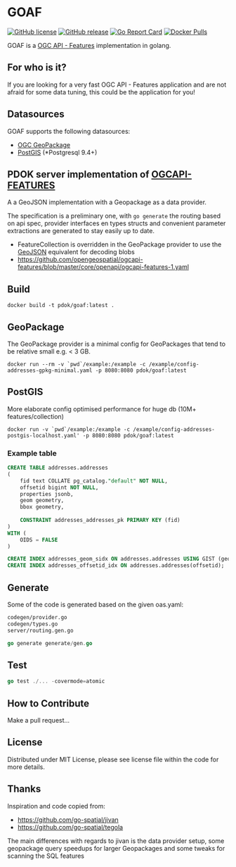 # GOAF

[![GitHub license](https://img.shields.io/github/license/PDOK/goaf)](https://github.com/PDOK/goaf/blob/master/LICENSE)
[![GitHub release](https://img.shields.io/github/release/PDOK/goaf.svg)](https://github.com/PDOK/goaf/releases)
[![Go Report Card](https://goreportcard.com/badge/PDOK/goaf)](https://goreportcard.com/report/PDOK/goaf)
[![Docker Pulls](https://img.shields.io/docker/pulls/pdok/goaf.svg)](https://hub.docker.com/r/pdok/goaf)

GOAF is a [OGC API - Features](https://www.ogc.org/standards/ogcapi-features) implementation in golang.

## For who is it?

If you are looking for a very fast OGC API - Features application and are not afraid for some data tuning, this could be the application for you!

## Datasources

GOAF supports the following datasources:

* [OGC GeoPackage](https://www.geopackage.org/)
* [PostGIS](https://postgis.net/) (*Postgresql 9.4+)

## PDOK server implementation of [OGCAPI-FEATURES](https://github.com/opengeospatial/ogcapi-features/blob/master/core/examples/openapi/ogcapi-features-1-example1.yaml)

A a GeoJSON implementation with a Geopackage as a data provider.

The specification is a preliminary one, with `go generate` the routing based on api spec, provider interfaces en types structs and convenient parameter extractions are generated to stay easily up to date.

* FeatureCollection is overridden in the GeoPackage provider to use the [GeoJSON](https://github.com/go-spatial/geom/tree/master/encoding/geojson) equivalent for decoding blobs
* <https://github.com/opengeospatial/ogcapi-features/blob/master/core/openapi/ogcapi-features-1.yaml>

## Build

```docker
docker build -t pdok/goaf:latest .
```

## GeoPackage

The GeoPackage provider is a minimal config for GeoPackages that tend to be relative small e.g. < 3 GB.

```docker
docker run --rm -v `pwd`/example:/example -c /example/config-addresses-gpkg-minimal.yaml -p 8080:8080 pdok/goaf:latest
```

## PostGIS

More elaborate config optimised performance for huge db (10M+ features/collection)

```docker
docker run -v `pwd`/example:/example -c /example/config-addresses-postgis-localhost.yaml' -p 8080:8080 pdok/goaf:latest
```

### Example table

```sql
CREATE TABLE addresses.addresses
(
    fid text COLLATE pg_catalog."default" NOT NULL,
    offsetid bigint NOT NULL,
    properties jsonb,
    geom geometry,
    bbox geometry,
      
    CONSTRAINT addresses_addresses_pk PRIMARY KEY (fid)
)
WITH (
    OIDS = FALSE
)

CREATE INDEX addresses_geom_sidx ON addresses.addresses USING GIST (geom);
CREATE INDEX addresses_offsetid_idx ON addresses.addresses(offsetid);
```

## Generate

Some of the code is generated based on the given oas.yaml:

```bash
codegen/provider.go
codegen/types.go
server/routing.gen.go
```

```go
go generate generate/gen.go
```

## Test

```go
go test ./... -covermode=atomic
```

## How to Contribute

Make a pull request...

## License

Distributed under MIT License, please see license file within the code for more details.

## Thanks

Inspiration and code copied from:

* <https://github.com/go-spatial/jivan>
* <https://github.com/go-spatial/tegola>

The main differences with regards to jivan is the data provider setup, some geopackage query speedups for larger Geopackages and
some tweaks for scanning the SQL features

